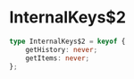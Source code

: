 # InternalKeys$2

```ts
type InternalKeys$2 = keyof {
    getHistory: never;
    getItems: never;
};
```


